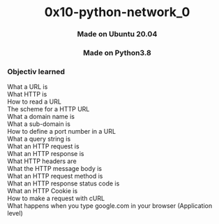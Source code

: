 <h1 align="center">0x10-python-network_0</h1>

<h3 align="center">Made on Ubuntu 20.04</h3>
<h3 align="center">Made on Python3.8</h3>

<h3>Objectiv learned</h3>

<p>
What a URL is</br>
What HTTP is</br>
How to read a URL</br>
The scheme for a HTTP URL</br>
What a domain name is</br>
What a sub-domain is</br>
How to define a port number in a URL</br>
What a query string is</br>
What an HTTP request is</br>
What an HTTP response is</br>
What HTTP headers are</br>
What the HTTP message body is</br>
What an HTTP request method is</br>
What an HTTP response status code is</br>
What an HTTP Cookie is</br>
How to make a request with cURL</br>
What happens when you type google.com in your browser (Application level)</br>
</p>